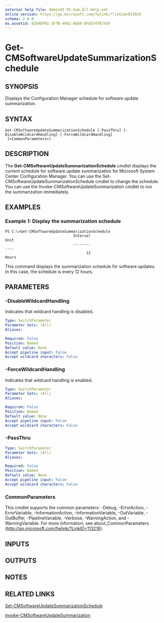 ```yaml
---
external help file: AdminUI.PS.Sum.dll-Help.xml
online version: https://go.microsoft.com/fwlink/?linkid=833929
schema: 2.0.0
ms.assetid: 62D4DFB1-3F7B-49A2-AEA8-8FA5747B743F
---
```


# Get-CMSoftwareUpdateSummarizationSchedule

## SYNOPSIS
Displays the Configuration Manager schedule for software update summarization.

## SYNTAX

```
Get-CMSoftwareUpdateSummarizationSchedule [-PassThru] [-DisableWildcardHandling] [-ForceWildcardHandling]
 [<CommonParameters>]
```

## DESCRIPTION
The **Get-CMSoftwareUpdateSummarizationSchedule** cmdlet displays the current schedule for software update summarization for Microsoft System Center Configuration Manager.
You can use the Set-CMSoftwareUpdateSummarizationSchedule cmdlet to change the schedule.
You can use the Invoke-CMSoftwareUpdateSummarization cmdlet to run the summarization immediately.

## EXAMPLES

### Example 1: Display the summarization schedule
```
PS C:\>Get-CMSoftwareUpdateSummarizationSchedule
                               Interval                                    Unit
                               --------                                    ----
                                     12                                   Hours
```

This command displays the summarization schedule for software updates.
In this case, the schedule is every 12 hours.

## PARAMETERS

### -DisableWildcardHandling
Indicates that wildcard handling is disabled.

```yaml
Type: SwitchParameter
Parameter Sets: (All)
Aliases: 

Required: False
Position: Named
Default value: None
Accept pipeline input: False
Accept wildcard characters: False
```

### -ForceWildcardHandling
Indicates that wildcard handling is enabled.

```yaml
Type: SwitchParameter
Parameter Sets: (All)
Aliases: 

Required: False
Position: Named
Default value: None
Accept pipeline input: False
Accept wildcard characters: False
```

### -PassThru


```yaml
Type: SwitchParameter
Parameter Sets: (All)
Aliases: 

Required: False
Position: Named
Default value: None
Accept pipeline input: False
Accept wildcard characters: False
```

### CommonParameters
This cmdlet supports the common parameters: -Debug, -ErrorAction, -ErrorVariable, -InformationAction, -InformationVariable, -OutVariable, -OutBuffer, -PipelineVariable, -Verbose, -WarningAction, and -WarningVariable. For more information, see about_CommonParameters (http://go.microsoft.com/fwlink/?LinkID=113216).

## INPUTS

## OUTPUTS

## NOTES

## RELATED LINKS

[Set-CMSoftwareUpdateSummarizationSchedule](./Set-CMSoftwareUpdateSummarizationSchedule.md)

[Invoke-CMSoftwareUpdateSummarization](./Invoke-CMSoftwareUpdateSummarization.md)


